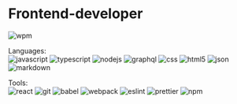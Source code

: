 # Frontend-developer
![wpm](https://img.shields.io/badge/60%20wpm-typing%20speed-green) 

Languages:  
![javascript](https://img.shields.io/badge/-JavaScript-%23f6e01b)
![typescript](https://img.shields.io/badge/-TypeScript-%233279c9)
![nodejs](https://img.shields.io/badge/-Node.js-%23026e00)
![graphql](https://img.shields.io/badge/-GraphQL-%23df0598)
![css](https://img.shields.io/badge/-CSS-green)
![html5](https://img.shields.io/badge/-HTML5-orange)
![json](https://img.shields.io/badge/-JSON-%234f4f4f)
![markdown](https://img.shields.io/badge/-Markdown-black)

Tools:  
![react](https://img.shields.io/badge/-React-blue)
![git](https://img.shields.io/badge/-Git-black)
![babel](https://img.shields.io/badge/-Babel-yellow)
![webpack](https://img.shields.io/badge/-Webpack-blue)
![eslint](https://img.shields.io/badge/-ESLint-%234c32c3)
![prettier](https://img.shields.io/badge/-Prettier-black)
![npm](https://img.shields.io/badge/-NPM-%23ca3838)
